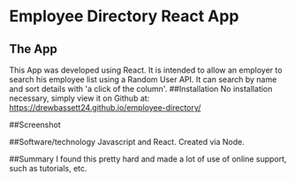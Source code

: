 # Employee Directory React App
## The App
This App  was developed using React. It is intended to allow an employer to search his employee list using a Random User API. It can search by name and sort details with 'a click of the column'.
##Installation
No installation necessary, simply view it on Github at: https://drewbassett24.github.io/employee-directory/

##Screenshot

##Software/technology
Javascript and React. Created via Node.

##Summary
I found this pretty hard and made a lot of use of online support, such as tutorials, etc.
